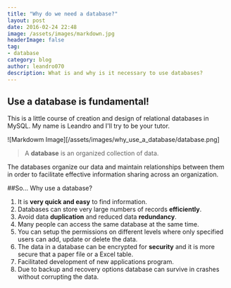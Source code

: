 ```yaml
---
title: "Why do we need a database?"
layout: post
date: 2016-02-24 22:48
image: /assets/images/markdown.jpg
headerImage: false
tag:
- database
category: blog
author: leandro070
description: What is and why is it necessary to use databases?
---
```


## Use a database is fundamental!

This is a little course of creation and design of relational databases in MySQL. My name is Leandro and I'll try to be your tutor.

![Markdowm Image][/assets/images/why_use_a_database/database.png]

> A **database** is an organized collection of data.

The databases organize our data and maintain relationships between them in order to facilitate effective information sharing across an organization.

##So... Why use a database?

1. It is **very quick and easy** to find information.
2. Databases can store very large numbers of records **efficiently**.
3. Avoid data **duplication** and reduced data **redundancy**.
4. Many people can access the same database at the same time.
5. You can setup the permissions on different levels where only specified users can add, update or delete the data.
6. The data in a database can be encrypted for **security** and it is more secure that a paper file or a Excel table.
7. Facilitated development of new applications program.
8. Due to backup and recovery options database can survive in crashes without corrupting the data.

